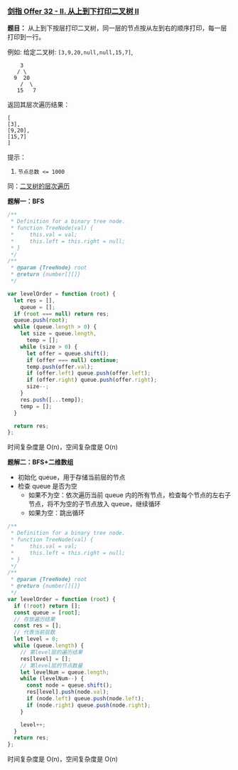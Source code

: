 ### [剑指 Offer 32 - II. 从上到下打印二叉树 II](https://leetcode-cn.com/problems/cong-shang-dao-xia-da-yin-er-cha-shu-ii-lcof/)

**题目：** 从上到下按层打印二叉树，同一层的节点按从左到右的顺序打印，每一层打印到一行。

例如:
给定二叉树: `[3,9,20,null,null,15,7]`,

```
    3
   / \
  9  20
    /  \
   15   7
```

返回其层次遍历结果：

```
[
[3],
[9,20],
[15,7]
]
```

提示：

1. `节点总数 <= 1000`

同：[二叉树的层次遍历](https://leetcode-cn.com/problems/binary-tree-level-order-traversal/)

**题解一：BFS**

```js
/**
 * Definition for a binary tree node.
 * function TreeNode(val) {
 *     this.val = val;
 *     this.left = this.right = null;
 * }
 */
/**
 * @param {TreeNode} root
 * @return {number[][]}
 */

var levelOrder = function (root) {
  let res = [],
    queue = [];
  if (root === null) return res;
  queue.push(root);
  while (queue.length > 0) {
    let size = queue.length,
      temp = [];
    while (size > 0) {
      let offer = queue.shift();
      if (offer === null) continue;
      temp.push(offer.val);
      if (offer.left) queue.push(offer.left);
      if (offer.right) queue.push(offer.right);
      size--;
    }
    res.push([...temp]);
    temp = [];
  }

  return res;
};
```

时间复杂度是 O(n)，空间复杂度是 O(n)

**题解二：BFS+二维数组**

- 初始化 queue，用于存储当前层的节点
- 检查 queue 是否为空
  - 如果不为空：依次遍历当前 queue 内的所有节点，检查每个节点的左右子节点，将不为空的子节点放入 queue，继续循环
  - 如果为空：跳出循环

```js
/**
 * Definition for a binary tree node.
 * function TreeNode(val) {
 *     this.val = val;
 *     this.left = this.right = null;
 * }
 */
/**
 * @param {TreeNode} root
 * @return {number[][]}
 */
var levelOrder = function (root) {
  if (!root) return [];
  const queue = [root];
  // 存放遍历结果
  const res = [];
  // 代表当前层数
  let level = 0;
  while (queue.length) {
    // 第level层的遍历结果
    res[level] = [];
    // 第level层的节点数量
    let levelNum = queue.length;
    while (levelNum--) {
      const node = queue.shift();
      res[level].push(node.val);
      if (node.left) queue.push(node.left);
      if (node.right) queue.push(node.right);
    }

    level++;
  }
  return res;
};
```

时间复杂度是 O(n)，空间复杂度是 O(n)
